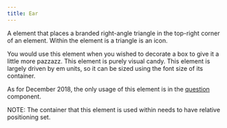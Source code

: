 ```yaml
---
title: Ear
---
```

A element that places a branded right-angle triangle in the top-right corner of an element. Within the element is a triangle is an icon.


You would use this element when you wished to decorate a box to give it a little more pazzazz. This element is purely visual candy. This element is largely driven by em units, so it
can be sized using the font size of its container. 


As for December 2018, the only usage of this element is in the [question](/?p=viewall-components-question) component.


NOTE: The container that this element is used within needs to have relative positioning set. 